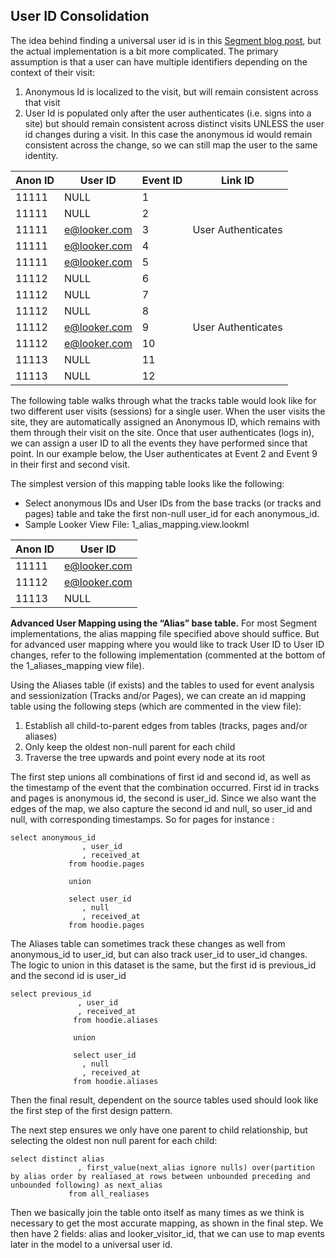## User ID Consolidation

The idea behind finding a universal user id is in this [Segment blog post](), but the actual implementation is a bit more complicated. The primary assumption is that a user can have multiple identifiers depending on the context of their visit:
 
1. Anonymous Id is localized to the visit, but will remain consistent across that visit
1. User Id is populated only after the user authenticates (i.e. signs into a site) but should remain consistent across distinct visits UNLESS the user id changes during a visit. In this case the anonymous id would remain consistent across the change, so we can still map the user to the same identity.


Anon ID | User ID | Event ID | Link ID
------- | ------- | -------- | ------- 
11111 | NULL | 1 | | First Visit
11111 | NULL | 2 | | First Visit
11111 | e@looker.com | 3 | User Authenticates | First Visit
11111 | e@looker.com | 4 | | First Visit
11111 | e@looker.com | 5 | | First Visit
11112 | NULL | 6 | | Second Visit
11112 | NULL | 7 | | Second Visit
11112 | NULL | 8 | |Second Visit
11112 | e@looker.com | 9 | User Authenticates | Second Visit
11112 | e@looker.com | 10 | | Second Visit
11113 | NULL | 11 | | Third Visit
11113 | NULL | 12 | | Third Visit

The following table walks through what the tracks table would look like for two different user visits (sessions) for a single user. When the user visits the site, they are automatically assigned an Anonymous ID, which remains with them through their visit on the site. Once that user authenticates (logs in), we can assign a user ID to all the events they have performed since that point. In our example below, the User authenticates at Event 2 and Event 9 in their first and second visit. 

The simplest version of this mapping table looks like the following:

* Select anonymous IDs and User IDs from the base tracks (or tracks and pages) table and take the first non-null user_id for each anonymous_id.
* Sample Looker View File: 1_alias_mapping.view.lookml

Anon ID | User ID
------- | -------
11111 | e@looker.com
11112 | e@looker.com
11113 | NULL

**Advanced User Mapping using the “Alias” base table.** 
For most Segment implementations, the alias mapping file specified above should suffice. But for advanced user mapping where you would like to track User ID to User ID changes, refer to the following implementation (commented at the bottom of the 1_aliases_mapping view file).
 
Using the Aliases table (if exists) and the tables to used for event analysis and sessionization (Tracks and/or Pages), we can create an id mapping table using the following steps (which are commented in the view file):
 
1. Establish all child-to-parent edges from tables (tracks, pages and/or aliases)
1. Only keep the oldest non-null parent for each child
1. Traverse the tree upwards and point every node at its root
 
The first step unions all combinations of first id and second id, as well as the timestamp of the event that the combination occurred. First id in tracks and pages is anonymous id, the second is user_id.  Since we also want the edges of the map, we also capture the second id and null, so user_id and null, with corresponding timestamps.  So for pages for instance :

 ```
select anonymous_id
                 , user_id
                 , received_at
              from hoodie.pages
              
              union
              
              select user_id
                 , null
                 , received_at
              from hoodie.pages
 ```
 
The Aliases table can sometimes track these changes as well from anonymous_id to user_id, but can also track user_id to user_id changes. The logic to union in this dataset is the same, but the first id is previous_id and the second id is user_id

``` 
select previous_id
               , user_id
               , received_at
              from hoodie.aliases
             
              union
             
              select user_id
                , null
                , received_at
              from hoodie.aliases
```

Then the final result, dependent on the source tables used should look like the first step of the first design pattern.
 
The next step ensures we only have one parent to child relationship, but selecting the oldest non null parent for each child:

``` 
select distinct alias
               , first_value(next_alias ignore nulls) over(partition by alias order by realiased_at rows between unbounded preceding and unbounded following) as next_alias
             from all_realiases
```

Then we basically join the table onto itself as many times as we think is necessary to get the most accurate mapping, as shown in the final step. We then have 2 fields: alias and looker_visitor_id, that we can use to map events later in the model to a universal user id.

